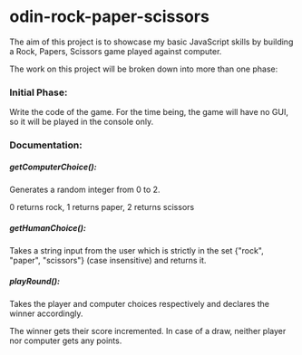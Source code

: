 # odin-rock-paper-scissors

The aim of this project is to showcase my basic JavaScript skills by building a Rock, Papers, Scissors game played against computer.

The work on this project will be broken down into more than one phase:

### Initial Phase:

Write the code of the game.
For the time being, the game will have no GUI, so it will be played in the console only.

### Documentation:

##### getComputerChoice():
Generates a random integer from 0 to 2.

0 returns rock, 1 returns paper, 2 returns scissors

##### getHumanChoice():
Takes a string input from the user which is strictly in the set {"rock", "paper", "scissors"} (case insensitive) and returns it.

##### playRound():
Takes the player and computer choices respectively and declares the winner accordingly.

The winner gets their score incremented. In case of a draw, neither player nor computer gets any points.